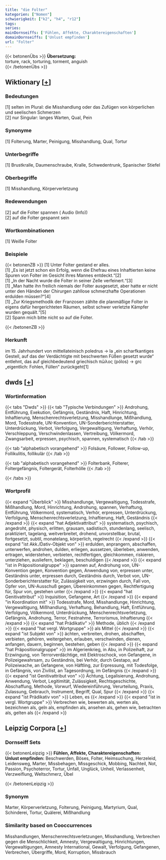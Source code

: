 ```yaml
---
title: "die Folter"
kategorien: ["Nomen"]
schwierigkeit: ["k2", "h4", "r12"]
tags:
series:
mainDornseiffs: ['Fühlen, Affekte, Charaktereigenschaften']
domainDornseiffs: ['Unlust empfinden']
url: "Folter"
---
```


{{< betonenÜbs >}}
**Übersetzung:**  
torture, rack, torturing, torment, anguish  
{{< /betonenÜbs >}}

## Wiktionary [[+](https://de.wiktionary.org/wiki/Folter)]

### Bedeutungen
[1] selten im Plural: die Misshandlung oder das Zufügen von körperlichen und seelischen Schmerzen  
[2] nur Singular: langes Warten, Qual, Pein  

### Synonyme
[1] Folterung, Marter, Peinigung, Misshandlung, Qual, Tortur  

### Unterbegriffe
[1] Brustkralle, Daumenschraube, Kralle, Schwedentrunk, Spanischer Stiefel  

### Oberbegriffe
[1] Misshandlung, Körperverletzung  

### Redewendungen
[2] auf die Folter spannen ( Audio (Info))  
[2] auf die Folter gespannt sein  

### Wortkombinationen
[1] Weiße Folter  

### Beispiele
{{< betonenZB >}}
[1] Unter Folter gestand er alles.  
[1] „Es ist jetzt schon ein Erfolg, wenn die Ehefrau eines Inhaftierten keine Spuren von Folter im Gesicht ihres Mannes entdeckt.“[2]  
[1] „In der Nacht wurde die Folter in seiner Zelle verfeinert.“[3]  
[1] „Man hatte ihn freilich niemals der Folter ausgesetzt, aber hatte er nicht unter den Händen der Chirurgen zahllose schmerzhafte Operationen erdulden müssen?“[4]  
[1] „Zur Kriegsmethodik der Franzosen zählte die planmäßige Folter in eigens dafür hergerichteten Räumen, selbst schwer verletzte Kämpfer wurden gequält.“[5]  
[2] Spann mich bitte nicht so auf die Folter.  

{{< /betonenZB >}}
### Herkunft
im 15. Jahrhundert von mittellateinisch poledrus → la „ein scharfkantiges Gestell, auf das der Verdächtigte mit beschwerten Füßen gesetzt wurde“ entlehnt, das auf gleichbedeutend griechisch πῶλος (pólos) → grc „eigentlich: Fohlen, Füllen“ zurückgeht[1]  



## dwds [[+](https://www.dwds.de/wb/Folter)]

### Wortinformation
{{< tabs "Dwds" >}}
{{< tab "Typische Verbindungen" >}}
Androhung, Entführung, Exekution, Gefängnis, Geständnis, Haft, Hinrichtung, Inhaftierung, Menschenrechtsverletzung, Misshandlunge, Mißhandlung, Mord, Todesstrafe, UN-Konvention, UN-Sonderberichterstatter, Unterdrückung, Verbot, Verfolgung, Vergewaltigung, Verhaftung, Verhör, Verschleppung, Verschwindenlassen, Vertreibung, Völkermord, Zwangsarbeit, erpressen, psychisch, spannen, systematisch
{{< /tab >}}

{{< tab "alphabetisch vorangehend" >}}
Folsäure, Follower, Follow-up, Follikulitis, follikulär
{{< /tab >}}

{{< tab "alphabetisch vorangehend" >}}
Folterbank, Folterer, Foltergefängnis, Foltergerät, Folterhölle
{{< /tab >}}

{{< /tabs >}}

### Wortprofil
{{< expand "Überblick" >}} Misshandlunge, Vergewaltigung, Todesstrafe, Mißhandlung, Mord, Hinrichtung, Androhung, spannen, Verhaftung, Entführung, Völkermord, systematisch, Verhör, erpressen, Unterdrückung, Verfolgung, Menschenrechtsverletzung, Inhaftierung, Haft, Geständnis {{< /expand >}}
{{< expand "hat Adjektivattribut" >}} systematisch, psychisch, angedroht, physisch, erlitten, grausam, sadistisch, stundenlang, seelisch, praktiziert, tagelang, weitverbreitet, drohend, unvorstellbar, brutal, fortgesetzt, subtil, monatelang, körperlich, regelrecht {{< /expand >}}
{{< expand "ist Akk./Dativ-Objekt von" >}} erdulden, anprangern, abschaffen, unterwerfen, androhen, dulden, erliegen, aussetzen, überleben, anwenden, ertragen, widerstehen, verbieten, rechtfertigen, gleichkommen, riskieren, unterziehen, ausliefern, beklagen, beschuldigen {{< /expand >}}
{{< expand "ist in Präpositionalgruppe" >}} spannen auf, Androhung von, UN-Konvention gegen, Konvention gegen, Anwendung von, erpressen unter, Geständnis unter, erpressen durch, Geständnis durch, Verbot von, UN-Sonderberichterstatter für, Zulässigkeit von, erzwingen durch, Fall von, Opfer von, UN-Ausschuß gegen, Übereinkommen gegen, Rechtfertigung für, Spur von, gestehen unter {{< /expand >}}
{{< expand "hat Genitivattribut" >}} Inquisition, Gefangene, Art {{< /expand >}}
{{< expand "in Koordination mit" >}} Todesstrafe, Mord, Misshandlunge, Hinrichtung, Vergewaltigung, Mißhandlung, Verhaftung, Behandlung, Haft, Entführung, Verfolgung, Völkermord, Unterdrückung, Menschenrechtsverletzung, Gefängnis, Androhung, Terror, Festnahme, Terrorismus, Inhaftierung {{< /expand >}}
{{< expand "hat Prädikativ" >}} Methode, üblich {{< /expand >}}
{{< expand "hat vergl. Wortgruppe" >}} als Mittel {{< /expand >}}
{{< expand "ist Subjekt von" >}} ächten, verbreiten, drohen, abschaffen, verbieten, gehören, weitergehen, erlauben, verschwinden, dienen, anfangen, dauern, beginnen, bestehen, geben {{< /expand >}}
{{< expand "hat Präpositionalgruppe" >}} im Algerienkrieg, in Abu, in Polizeihaft, zur Erzwingung, von Terrorverdächtige, mit Elektroschock, von Gefangene, in Polizeigewahrsam, zu Geständnis, bei Verhör, durch Gestapo, auf Polizeiwache, an Gefangene, von Häftling, zur Erpressung, mit Todesfolge, in Gefängnis, von Zivilist, an Tagesordnung, im Gefängnis {{< /expand >}}
{{< expand "ist Genitivattribut von" >}} Ächtung, Legalisierung, Androhung, Anwendung, Verbot, Legitimität, Zulässigkeit, Rechtsgeschichte, Abschaffung, Methode, Vorwurf, Wiedereinführung, Verurteilung, Praxis, Zulassung, Gebrauch, Instrument, Begriff, Qual, Spur {{< /expand >}}
{{< expand "ist Prädikativ von" >}} Leben, es {{< /expand >}}
{{< expand "ist in vergl. Wortgruppe" >}} Verbrechen wie, bewerten als, werten als, bezeichnen als, geln als, empfinden als, ansehen als, gehen wie, betrachten als, gelten als {{< /expand >}}

## Leipzig Corpora [[+](https://corpora.uni-leipzig.de/en/res?word=Folter&corpusId=deu_newscrawl-public_2018)]

### Dornseiff Sets
{{< betonenLeipzig >}}
**Fühlen, Affekte, Charaktereigenschaften:**  
**Unlust empfinden:** Beschwerden, Böses, Folter, Heimsuchung, Herzeleid, Leidensweg, Marter, Missbehagen, Missgeschick, Mobbing, Nachteil, Not, Passion, Psychoterror, Tortur, Unfall, Unglück, Unheil, Verlassenheit, Verzweiflung, Weltschmerz, Übel  

{{< /betonenLeipzig >}}

### Synonym
Marter, Körperverletzung, Folterung, Peinigung, Martyrium, Qual, Schinderei, Tortur, Quälerei, Mißhandlung


### Similarity based on Cooccurrences
Misshandlungen, Menschenrechtsverletzungen, Misshandlung, Verbrechen gegen die Menschlichkeit, Amnesty, Vergewaltigung, Hinrichtungen, Vergewaltigungen, Amnesty International, Gewalt, Verfolgung, Gefangenen, Verbrechen, Übergriffe, Mord, Korruption, Missbrauch

